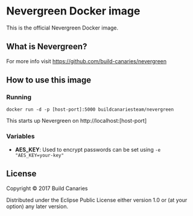 # Nevergreen Docker image

This is the official Nevergreen Docker image.

## What is Nevergreen?

For more info visit https://github.com/build-canaries/nevergreen

## How to use this image

### Running

    docker run -d -p [host-port]:5000 buildcanariesteam/nevergreen 

This starts up Nevergreen on http://localhost:[host-port\]

### Variables

- **AES_KEY**: Used to encrypt passwords can be set using `-e "AES_KEY=your-key"`

## License

Copyright © 2017 Build Canaries

Distributed under the Eclipse Public License either version 1.0 or (at your option) any later version.
